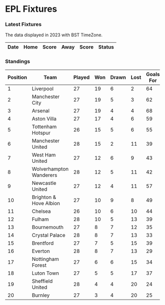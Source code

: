 # EPL Fixtures

### Latest Fixtures

The data displayed in 2023 with BST TimeZone.

<!-- START_TABLE -->
| Date | Home | Score | Away | Score | Status |
|-------------|--------|--------------|--------|--------------|--------|
<!-- END_TABLE -->

### Standings

<!-- START_STANDINGS -->
| Position | Team | Played | Won | Drawn | Lost | Goals For | Goals Against | Goal Difference | Points |
|----------|------|--------|-----|-------|------|-----------|---------------|-----------------|--------|
| 1 | Liverpool | 27 | 19 | 6 | 2 | 64 | 25 | 39 | 63 |
| 2 | Manchester City | 27 | 19 | 5 | 3 | 62 | 27 | 35 | 62 |
| 3 | Arsenal | 27 | 19 | 4 | 4 | 68 | 23 | 45 | 61 |
| 4 | Aston Villa | 27 | 17 | 4 | 6 | 59 | 37 | 22 | 55 |
| 5 | Tottenham Hotspur | 26 | 15 | 5 | 6 | 55 | 39 | 16 | 50 |
| 6 | Manchester United | 28 | 15 | 2 | 11 | 39 | 39 | 0 | 47 |
| 7 | West Ham United | 27 | 12 | 6 | 9 | 43 | 47 | -4 | 42 |
| 8 | Wolverhampton Wanderers | 28 | 12 | 5 | 11 | 42 | 43 | -1 | 41 |
| 9 | Newcastle United | 27 | 12 | 4 | 11 | 57 | 45 | 12 | 40 |
| 10 | Brighton & Hove Albion | 27 | 10 | 9 | 8 | 49 | 44 | 5 | 39 |
| 11 | Chelsea | 26 | 10 | 6 | 10 | 44 | 43 | 1 | 36 |
| 12 | Fulham | 28 | 10 | 5 | 13 | 39 | 44 | -5 | 35 |
| 13 | Bournemouth | 27 | 8 | 7 | 12 | 35 | 49 | -14 | 31 |
| 14 | Crystal Palace | 28 | 8 | 7 | 13 | 33 | 47 | -14 | 31 |
| 15 | Brentford | 27 | 7 | 5 | 15 | 39 | 50 | -11 | 26 |
| 16 | Everton | 28 | 8 | 7 | 13 | 29 | 39 | -10 | 25 |
| 17 | Nottingham Forest | 27 | 6 | 6 | 15 | 34 | 49 | -15 | 24 |
| 18 | Luton Town | 27 | 5 | 5 | 17 | 37 | 55 | -18 | 20 |
| 19 | Sheffield United | 28 | 4 | 4 | 20 | 24 | 72 | -48 | 16 |
| 20 | Burnley | 27 | 3 | 4 | 20 | 25 | 60 | -35 | 13 |
<!-- END_STANDINGS -->
